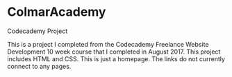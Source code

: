 # ColmarAcademy
Codecademy Project

This is a project I completed from the Codecademy Freelance Website Development 10 week course that I completed in August 2017. 
This project includes HTML and CSS. This is just a homepage. The links do not currently connect to any pages. 
